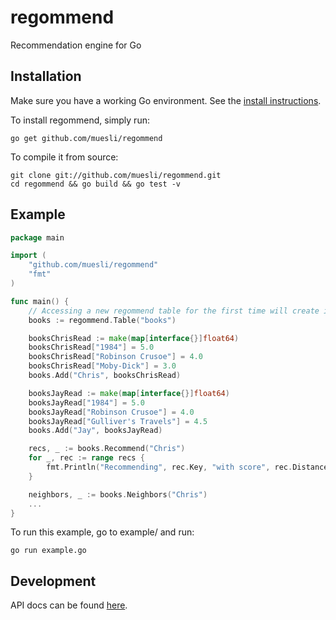 regommend
=========

Recommendation engine for Go

## Installation

Make sure you have a working Go environment. See the [install instructions](http://golang.org/doc/install.html).

To install regommend, simply run:

    go get github.com/muesli/regommend

To compile it from source:

    git clone git://github.com/muesli/regommend.git
    cd regommend && go build && go test -v

## Example
```go
package main

import (
	"github.com/muesli/regommend"
	"fmt"
)

func main() {
	// Accessing a new regommend table for the first time will create it.
	books := regommend.Table("books")

	booksChrisRead := make(map[interface{}]float64)
	booksChrisRead["1984"] = 5.0
	booksChrisRead["Robinson Crusoe"] = 4.0
	booksChrisRead["Moby-Dick"] = 3.0
	books.Add("Chris", booksChrisRead)

	booksJayRead := make(map[interface{}]float64)
	booksJayRead["1984"] = 5.0
	booksJayRead["Robinson Crusoe"] = 4.0
	booksJayRead["Gulliver's Travels"] = 4.5
	books.Add("Jay", booksJayRead)

	recs, _ := books.Recommend("Chris")
	for _, rec := range recs {
		fmt.Println("Recommending", rec.Key, "with score", rec.Distance)
	}

	neighbors, _ := books.Neighbors("Chris")
	...
}
```

To run this example, go to example/ and run:

    go run example.go

## Development
API docs can be found [here](http://godoc.org/github.com/muesli/regommend).
